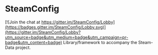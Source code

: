 # SteamConfig

[![Join the chat at https://gitter.im/SteamConfig/Lobby](https://badges.gitter.im/SteamConfig/Lobby.svg)](https://gitter.im/SteamConfig/Lobby?utm_source=badge&utm_medium=badge&utm_campaign=pr-badge&utm_content=badge)
Library/framework to accompany the Steam-Data project.
